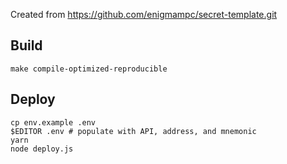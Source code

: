 Created from https://github.com/enigmampc/secret-template.git

## Build

```
make compile-optimized-reproducible
```

## Deploy

```
cp env.example .env
$EDITOR .env # populate with API, address, and mnemonic
yarn
node deploy.js
```
